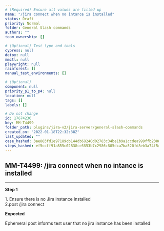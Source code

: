```yaml
---
# (Required) Ensure all values are filled up
name: "/jira connect when no intance is installed"
status: Draft
priority: Normal
folder: General Slash commands
authors: ""
team_ownership: []

# (Optional) Test type and tools
cypress: null
detox: null
mmctl: null
playwright: null
rainforest: []
manual_test_environments: []

# (Optional)
component: null
priority_p1_to_p4: null
location: null
tags: []
labels: []

# Do not change
id: 17674236
key: MM-T4499
folder_path: plugins/jira-v2/jira-server/general-slash-commands
created_on: "2022-01-18T22:32:38Z"
last_updated: ""
case_hashed: 3ae883fd1e97189cb144db68240d02783c34be1b9a1ccdea999ffb2388754852c1af0fb19bbe500cc2d275dc881c29a3
steps_hashed: ef5ccff91a855c02838ce3853b7c2986c805dca7ba520fd8eb3a74f54aca30f4549c1cec6b31af242274849a053edc39
---
```


## MM-T4499: /jira connect when no intance is installed

---

**Step 1**

1\. Ensure there is no Jira instance installed\
2.post /jira connect

**Expected**

Ephemeral post informs test user that no jira instance has been installed
